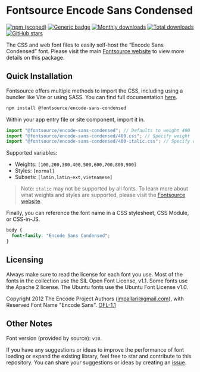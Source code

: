 # Fontsource Encode Sans Condensed

[![npm (scoped)](https://img.shields.io/npm/v/@fontsource/encode-sans-condensed?color=brightgreen)](https://www.npmjs.com/package/@fontsource/encode-sans-condensed) [![Generic badge](https://img.shields.io/badge/fontsource-passing-brightgreen)](https://github.com/fontsource/fontsource) [![Monthly downloads](https://badgen.net/npm/dm/@fontsource/encode-sans-condensed)](https://github.com/fontsource/fontsource) [![Total downloads](https://badgen.net/npm/dt/@fontsource/encode-sans-condensed)](https://github.com/fontsource/fontsource) [![GitHub stars](https://img.shields.io/github/stars/fontsource/fontsource.svg?style=social&label=Star)](https://github.com/fontsource/fontsource/stargazers)

The CSS and web font files to easily self-host the “Encode Sans Condensed” font. Please visit the main [Fontsource website](https://fontsource.org/fonts/encode-sans-condensed) to view more details on this package.

## Quick Installation

Fontsource offers multiple methods to import the CSS, including using a bundler like Vite or using SASS. You can find full documentation [here](https://fontsource.org/docs/getting-started/introduction).

```javascript
npm install @fontsource/encode-sans-condensed
```

Within your app entry file or site component, import it in.

```javascript
import "@fontsource/encode-sans-condensed"; // Defaults to weight 400
import "@fontsource/encode-sans-condensed/400.css"; // Specify weight
import "@fontsource/encode-sans-condensed/400-italic.css"; // Specify weight and style
```

Supported variables:
- Weights: `[100,200,300,400,500,600,700,800,900]`
- Styles: `[normal]`
- Subsets: `[latin,latin-ext,vietnamese]`

> Note: `italic` may not be supported by all fonts. To learn more about what weights and styles are supported, please visit the [Fontsource website](https://fontsource.org/fonts/encode-sans-condensed).

Finally, you can reference the font name in a CSS stylesheet, CSS Module, or CSS-in-JS.

```css
body {
  font-family: "Encode Sans Condensed";
}
```

## Licensing
Always make sure to read the license for each font you use. Most of the fonts in the collection use the SIL Open Font License, v1.1. Some fonts use the Apache 2 license. The Ubuntu fonts use the Ubuntu Font License v1.0.

Copyright 2012 The Encode Project Authors (impallari@gmail.com), with Reserved Font Name "Encode Sans".
[OFL-1.1](http://scripts.sil.org/OFL)

## Other Notes
Font version (provided by source): `v10`.

If you have any suggestions or ideas to improve the performance of font loading or expand the existing library, feel free to star and contribute to this repository. You can share your suggestions or ideas by creating an [issue](https://github.com/fontsource/fontsource/issues).